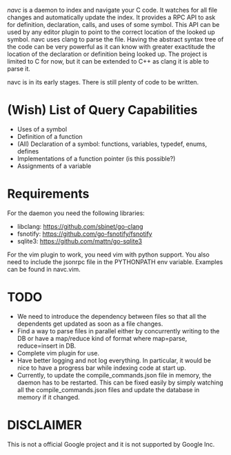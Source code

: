 *navc* is a daemon to index and navigate your C code. It watches for all file
changes and automatically update the index. It provides a RPC API to ask for
definition, declaration, calls, and uses of some symbol. This API can be used
by any editor plugin to point to the correct location of the looked up symbol.
navc uses clang to parse the file. Having the abstract syntax tree of the code
can be very powerful as it can know with greater exactitude the location of the
declaration or definition being looked up. The project is limited to C for now,
but it can be extended to C++ as clang it is able to parse it.

navc is in its early stages. There is still plenty of code to be written.

(Wish) List of Query Capabilities
=================================
* Uses of a symbol
* Definition of a function
* (All) Declaration of a symbol: functions, variables, typedef, enums, defines
* Implementations of a function pointer (is this possible?)
* Assignments of a variable

Requirements
============
For the daemon you need the following libraries:
* libclang: https://github.com/sbinet/go-clang
* fsnotify: https://github.com/go-fsnotify/fsnotify
* sqlite3: https://github.com/mattn/go-sqlite3

For the vim plugin to work, you need vim with python support. You also need to
include the jsonrpc file in the PYTHONPATH env variable. Examples can be found
in navc.vim.

TODO
====
* We need to introduce the dependency between files so that all the dependents
  get updated as soon as a file changes.
* Find a way to parse files in parallel either by concurrently writing to the
  DB or have a map/reduce kind of format where map=parse, reduce=insert in DB.
* Complete vim plugin for use.
* Have better logging and not log everything. In particular, it would be nice
  to have a progress bar while indexing code at start up.
* Currently, to update the compile\_commands.json file in memory, the daemon
  has to be restarted. This can be fixed easily by simply watching all the
  compile\_commands.json files and update the database in memory if it changed.

DISCLAIMER
==========
This is not a official Google project and it is not supported by Google Inc.
